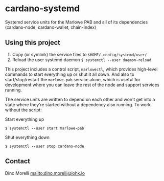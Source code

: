 # cardano-systemd

Systemd service units for the Marlowe PAB and all of its dependencies
(cardano-node, cardano-wallet, chain-index)

## Using this project

1. Copy (or symlink) the service files to `$HOME/.config/systemd/user/`
2. Reload the user systemd daemon `$ systemctl --user daemon-reload`

This project includes a control script, `marlowectl`, which provides high-level
commands to start everything up or shut it all down. And also to
start/stop/restart the `marlowe-pab` service alone, which is useful for
development where you can leave the rest of the node and support services
running.

The service units are written to depend on each other and won't get into a
state where they're started without a dependency also running. To work without
the script:

Start everything up

    $ systemctl --user start marlowe-pab

Shut everything down

    $ systemctl --user stop cardano-node

## Contact

Dino Morelli <mailto:dino.morelli@iohk.io>

